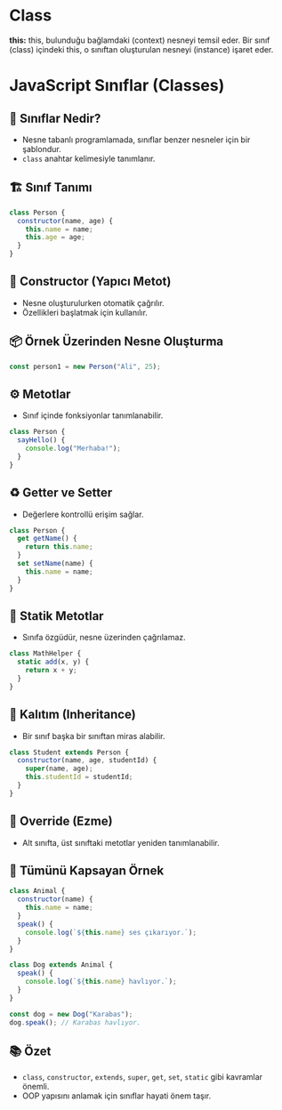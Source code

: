 # Class

**this:** this, bulunduğu bağlamdaki (context) nesneyi temsil eder. Bir sınıf (class) içindeki this, o sınıftan oluşturulan nesneyi (instance) işaret eder.


# JavaScript Sınıflar (Classes)

## 🧱 Sınıflar Nedir?
- Nesne tabanlı programlamada, sınıflar benzer nesneler için bir şablondur.
- `class` anahtar kelimesiyle tanımlanır.

## 🏗 Sınıf Tanımı
```js
class Person {
  constructor(name, age) {
    this.name = name;
    this.age = age;
  }
}
```

## 🧪 Constructor (Yapıcı Metot)
- Nesne oluşturulurken otomatik çağrılır.
- Özellikleri başlatmak için kullanılır.

## 📦 Örnek Üzerinden Nesne Oluşturma
```js
const person1 = new Person("Ali", 25);
```

## ⚙ Metotlar
- Sınıf içinde fonksiyonlar tanımlanabilir.
```js
class Person {
  sayHello() {
    console.log("Merhaba!");
  }
}
```

## ♻ Getter ve Setter
- Değerlere kontrollü erişim sağlar.
```js
class Person {
  get getName() {
    return this.name;
  }
  set setName(name) {
    this.name = name;
  }
}
```

## 📌 Statik Metotlar
- Sınıfa özgüdür, nesne üzerinden çağrılamaz.
```js
class MathHelper {
  static add(x, y) {
    return x + y;
  }
}
```

## 🧬 Kalıtım (Inheritance)
- Bir sınıf başka bir sınıftan miras alabilir.
```js
class Student extends Person {
  constructor(name, age, studentId) {
    super(name, age);
    this.studentId = studentId;
  }
}
```

## 🔁 Override (Ezme)
- Alt sınıfta, üst sınıftaki metotlar yeniden tanımlanabilir.

## 🧩 Tümünü Kapsayan Örnek
```js
class Animal {
  constructor(name) {
    this.name = name;
  }
  speak() {
    console.log(`${this.name} ses çıkarıyor.`);
  }
}

class Dog extends Animal {
  speak() {
    console.log(`${this.name} havlıyor.`);
  }
}

const dog = new Dog("Karabas");
dog.speak(); // Karabas havlıyor.
```

## 📚 Özet
- `class`, `constructor`, `extends`, `super`, `get`, `set`, `static` gibi kavramlar önemli.
- OOP yapısını anlamak için sınıflar hayati önem taşır.
